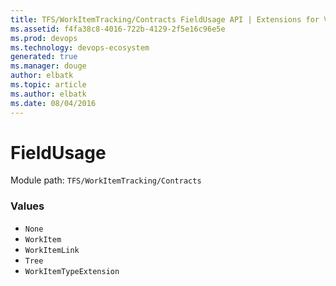```yaml
---
title: TFS/WorkItemTracking/Contracts FieldUsage API | Extensions for Visual Studio Team Services
ms.assetid: f4fa38c8-4016-722b-4129-2f5e16c96e5e
ms.prod: devops
ms.technology: devops-ecosystem
generated: true
ms.manager: douge
author: elbatk
ms.topic: article
ms.author: elbatk
ms.date: 08/04/2016
---
```


# FieldUsage

Module path: `TFS/WorkItemTracking/Contracts`

### Values

* `None` 
* `WorkItem` 
* `WorkItemLink` 
* `Tree` 
* `WorkItemTypeExtension` 
